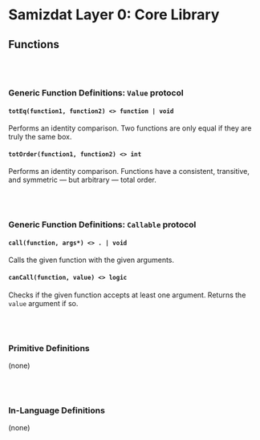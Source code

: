 Samizdat Layer 0: Core Library
==============================

Functions
---------

<br><br>
### Generic Function Definitions: `Value` protocol

#### `totEq(function1, function2) <> function | void`

Performs an identity comparison. Two functions are only equal if they are
truly the same box.

#### `totOrder(function1, function2) <> int`

Performs an identity comparison. Functions have a consistent, transitive, and
symmetric &mdash; but arbitrary &mdash; total order.


<br><br>
### Generic Function Definitions: `Callable` protocol

#### `call(function, args*) <> . | void`

Calls the given function with the given arguments.


#### `canCall(function, value) <> logic`

Checks if the given function accepts at least one argument. Returns the
`value` argument if so.


<br><br>
### Primitive Definitions

(none)


<br><br>
### In-Language Definitions

(none)
